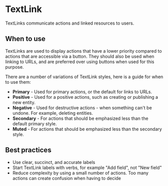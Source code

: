 # TextLink

TextLinks communicate actions and linked resources to users.

## When to use

TextLinks are used to display actions that have a lower priority compared to actions that are accessible via a button. They should also be used when linking to URLs, and are preferred over using buttons when used for this purpose.

There are a number of variations of TextLink styles, here is a guide for when to use them:

- **Primary** - Used for primary actions, or the default for links to URLs.
- **Positive** - Used for a positive actions, such as creating or publishing a new entity.
- **Negative** - Used for destructive actions - when something can't be undone. For example, deleting entities.
- **Secondary** - For actions that should be emphasized less than the default primary style.
- **Muted** - For actions that should be emphasized less than the secondary style.

## Best practices

- Use clear, succinct, and accurate labels
- Start TextLink labels with verbs, for example "Add field", not "New field"
- Reduce complexity by using a small number of actions. Too many actions can create confusion when having to decide
